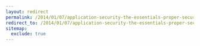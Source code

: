 ```yaml
---
layout: redirect
permalink: /2014/01/07/application-security-the-essentials-proper-security-configuration
redirect_to: /2014/01/07/application-security-the-essentials-proper-security-configuration/
sitemap:
  exclude: true
---
```

